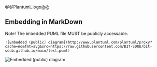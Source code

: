 @@Plantuml_logo@@

## Embedding in MarkDown

Note! The imbedded PUML file MUST be publicly accessable.

```
![Embedded (public) diagram](http://www.plantuml.com/plantuml/proxy?cache=no&fmt=svg&src=https://raw.githubusercontent.com/BIT-SDUB/bit-sdub.github.io/main/test.puml)
```

![Embedded (public) diagram](http://www.plantuml.com/plantuml/proxy?cache=no&fmt=svg&src=https://raw.githubusercontent.com/BIT-SDUB/bit-sdub.github.io/main/test.puml)

